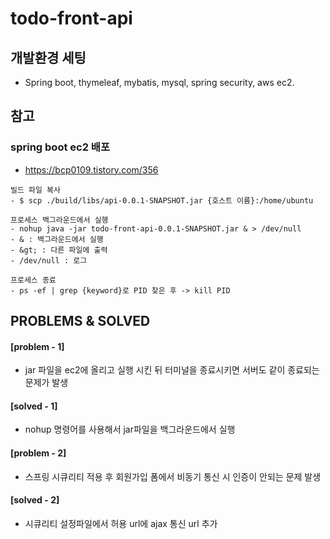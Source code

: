 # todo-front-api
   
   
개발환경 세팅
---
- Spring boot, thymeleaf, mybatis, mysql, spring security, aws ec2.  
   
참고
---
### spring boot ec2 배포
- https://bcp0109.tistory.com/356 

```   
빌드 파일 복사  
- $ scp ./build/libs/api-0.0.1-SNAPSHOT.jar {호스트 이름}:/home/ubuntu   
   
프로세스 백그라운드에서 실행   
- nohup java -jar todo-front-api-0.0.1-SNAPSHOT.jar & > /dev/null  
- & : 백그라운드에서 실행
- &gt; : 다른 파일에 출력
- /dev/null : 로그   
   
프로세스 종료   
- ps -ef | grep {keyword}로 PID 찾은 후 -> kill PID   
```
       
   
PROBLEMS & SOLVED
---
#### [problem - 1]   
- jar 파일을 ec2에 올리고 실행 시킨 뒤 터미널을 종료시키면 서버도 같이 종료되는 문제가 발생    
#### [solved - 1]   
- nohup 명령어를 사용해서 jar파일을 백그라운드에서 실행   
   
#### [problem - 2]   
- 스프링 시큐리티 적용 후 회원가입 폼에서 비동기 통신 시 인증이 안되는 문제 발생
#### [solved - 2]   
- 시큐리티 설정파일에서 허용 url에 ajax 통신 url 추가  
